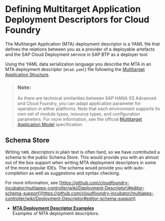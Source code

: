 <!-- loiof48880b0295d4e9d859658244da84201 -->

# Defining Multitarget Application Deployment Descriptors for Cloud Foundry

The Multitarget Application \(MTA\) deployment descriptor is a YAML file that defines the relations between you as a provider of а deployable artefacts and the SAP Cloud Deployment service in SAP BTP as a deployer tool.

Using the YAML data serialization language you describe the MTA in an MTA deployment descriptor \(`mtad.yaml`\) file following the [Multitarget Application Structure](Multitarget_Application_Structure_f443b9f.md).

> ### Note:  
> As there are technical similarities between SAP HANA XS Advanced and Cloud Foundry, you can adapt application parameter for operation in either platforms. Note that each environment supports its own set of module types, resource types, and configuration parameters. For more information, see the official [Multitarget Application Model](https://www.sap.com/documents/2016/06/e2f618e4-757c-0010-82c7-eda71af511fa.html) specification.



<a name="loiof48880b0295d4e9d859658244da84201__section_wjc_5tn_5jb"/>

## Schema Store

Writing `YAML` descriptors in plain text is often hard, so we have contributed a schema to the public Schema Store. This would provide you with an almost out of the box support when writing MTA deployment descriptors in some of the more popular IDEs. The schema would provide you with auto-completion as well as suggestions and syntax checking.

For more information, see [https://github.com/cloudfoundry-incubator/multiapps-controller/wiki/Deployment-Descriptor\#editor-schema-support](https://github.com/cloudfoundry-incubator/multiapps-controller/wiki/Deployment-Descriptor#editor-schema-support)

-   **[MTA Deployment Descriptor Examples](MTA_Deployment_Descriptor_Examples_66a7033.md "Examples of MTA deployment descriptors.")**  
Examples of MTA deployment descriptors.

